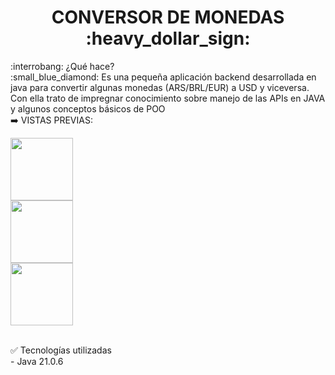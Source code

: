 <h1 align="center"> CONVERSOR DE MONEDAS :heavy_dollar_sign: </h1>
:interrobang: ¿Qué hace?<br>
:small_blue_diamond: Es una pequeña aplicación backend desarrollada en java para convertir algunas monedas (ARS/BRL/EUR) a USD y viceversa. Con ella trato de impregnar conocimiento sobre manejo de las APIs en JAVA y algunos conceptos básicos de POO
<br>
➡️ VISTAS PREVIAS:<br>
<p align="left">
  <img src="https://i.imgur.com/miWtf7W.jpeg" width="100"/><br>
  <img src="https://i.imgur.com/2GPbfso.jpeg" width="100"/><br>
  <img src="https://i.imgur.com/urKb7La.jpeg" width="100"/>
</p>


<br>
✅ Tecnologías utilizadas<br>
- Java 21.0.6

